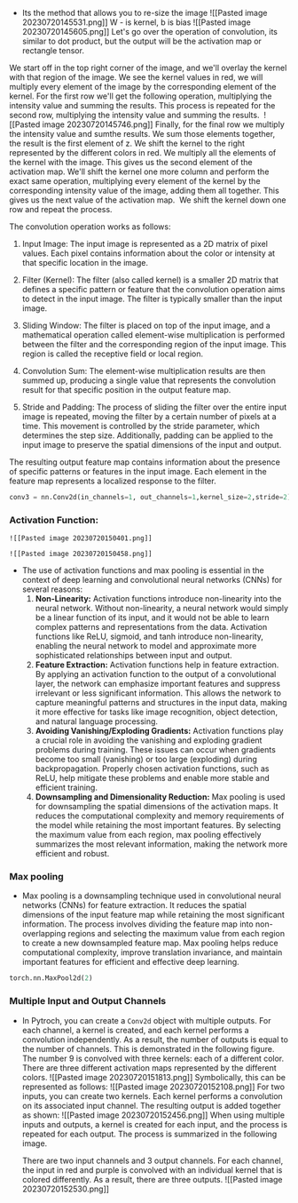 - Its the method that allows you to re-size the image
	![[Pasted image 20230720145531.png]]
	W - is kernel, b is bias
	![[Pasted image 20230720145605.png]]
Let's go over the operation of convolution, its similar to dot product, but the output will be the activation map or rectangle tensor. 

We start off in the top right corner of the image, and we'll overlay the kernel with that region of the image. We see the kernel values in red, we will multiply every element of the image by the corresponding element of the kernel. For the first row we'll get the following operation, multiplying the intensity value and summing the results. This process is repeated for the second row, multiplying the intensity value and summing the results. 
![[Pasted image 20230720145746.png]]
Finally, for the final row we multiply the intensity value and sumthe results. We sum those elements together, the result is the first element of z. We shift the kernel to the right represented by the different colors in red. We multiply all the elements of the kernel with the image. This gives us the second element of the activation map. We'll shift the kernel one more column and perform the exact same operation, multiplying every element of the kernel by the corresponding intensity value of the image, adding them all together. This gives us the next value of the activation map. 
We shift the kernel down one row and repeat the process.

The convolution operation works as follows:

1. Input Image: The input image is represented as a 2D matrix of pixel values. Each pixel contains information about the color or intensity at that specific location in the image.
    
2. Filter (Kernel): The filter (also called kernel) is a smaller 2D matrix that defines a specific pattern or feature that the convolution operation aims to detect in the input image. The filter is typically smaller than the input image.
    
3. Sliding Window: The filter is placed on top of the input image, and a mathematical operation called element-wise multiplication is performed between the filter and the corresponding region of the input image. This region is called the receptive field or local region.
    
4. Convolution Sum: The element-wise multiplication results are then summed up, producing a single value that represents the convolution result for that specific position in the output feature map.
    
5. Stride and Padding: The process of sliding the filter over the entire input image is repeated, moving the filter by a certain number of pixels at a time. This movement is controlled by the stride parameter, which determines the step size. Additionally, padding can be applied to the input image to preserve the spatial dimensions of the input and output.
    

The resulting output feature map contains information about the presence of specific patterns or features in the input image. Each element in the feature map represents a localized response to the filter.

```python
conv3 = nn.Conv2d(in_channels=1, out_channels=1,kernel_size=2,stride=2)
```

### Activation Function:
	![[Pasted image 20230720150401.png]]

	![[Pasted image 20230720150458.png]]


- The use of activation functions and max pooling is essential in the context of deep learning and convolutional neural networks (CNNs) for several reasons:
	1. **Non-Linearity:** Activation functions introduce non-linearity into the neural network. Without non-linearity, a neural network would simply be a linear function of its input, and it would not be able to learn complex patterns and representations from the data. Activation functions like ReLU, sigmoid, and tanh introduce non-linearity, enabling the neural network to model and approximate more sophisticated relationships between input and output.
	2. **Feature Extraction:** Activation functions help in feature extraction. By applying an activation function to the output of a convolutional layer, the network can emphasize important features and suppress irrelevant or less significant information. This allows the network to capture meaningful patterns and structures in the input data, making it more effective for tasks like image recognition, object detection, and natural language processing.
	3. **Avoiding Vanishing/Exploding Gradients:** Activation functions play a crucial role in avoiding the vanishing and exploding gradient problems during training. These issues can occur when gradients become too small (vanishing) or too large (exploding) during backpropagation. Properly chosen activation functions, such as ReLU, help mitigate these problems and enable more stable and efficient training.
	4. **Downsampling and Dimensionality Reduction:** Max pooling is used for downsampling the spatial dimensions of the activation maps. It reduces the computational complexity and memory requirements of the model while retaining the most important features. By selecting the maximum value from each region, max pooling effectively summarizes the most relevant information, making the network more efficient and robust.

### Max pooling

- Max pooling is a downsampling technique used in convolutional neural networks (CNNs) for feature extraction. It reduces the spatial dimensions of the input feature map while retaining the most significant information. The process involves dividing the feature map into non-overlapping regions and selecting the maximum value from each region to create a new downsampled feature map. Max pooling helps reduce computational complexity, improve translation invariance, and maintain important features for efficient and effective deep learning.
```python
torch.nn.MaxPool2d(2)
```

### Multiple Input and Output Channels

- In Pytroch, you can create a `Conv2d` object with multiple outputs. For each channel, a kernel is created, and each kernel performs a convolution independently. As a result, the number of outputs is equal to the number of channels. This is demonstrated in the following figure. The number 9 is convolved with three kernels: each of a different color. There are three different activation maps represented by the different colors.
	![[Pasted image 20230720151813.png]]
	Symbolically, this can be represented as follows:
	![[Pasted image 20230720152108.png]]
	For two inputs, you can create two kernels. Each kernel performs a convolution on its associated input channel. The resulting output is added together as shown:
	![[Pasted image 20230720152456.png]]
	When using multiple inputs and outputs, a kernel is created for each input, and the process is repeated for each output. The process is summarized in the following image.
	
	There are two input channels and 3 output channels. For each channel, the input in red and purple is convolved with an individual kernel that is colored differently. As a result, there are three outputs.
	![[Pasted image 20230720152530.png]]